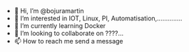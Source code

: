- 👋 Hi, I’m @bojuramartin
- 👀 I’m interested in IOT, Linux, PI, Automatisation,..............
- 🌱 I’m currently learning Docker
- 💞️ I’m looking to collaborate on ????...
- 📫 How to reach me send a message

<!---
bojuramartin/bojuramartin is a ✨ special ✨ repository because its `README.md` (this file) appears on your GitHub profile.
You can click the Preview link to take a look at your changes.
--->
